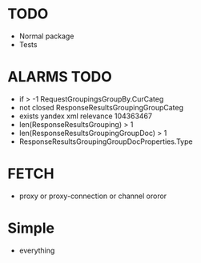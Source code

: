 # TODO
* Normal package
* Tests

# ALARMS TODO
* if > -1 RequestGroupingsGroupBy.CurCateg
* not closed <categ /> ResponseResultsGroupingGroupCateg
* exists yandex xml relevance <relevance priority="phrase">104363467</relevance>
* len(ResponseResultsGrouping) > 1
* len(ResponseResultsGroupingGroupDoc) > 1
* ResponseResultsGroupingGroupDocProperties.Type

# FETCH
* proxy or proxy-connection or channel ororor

# Simple
* everything
